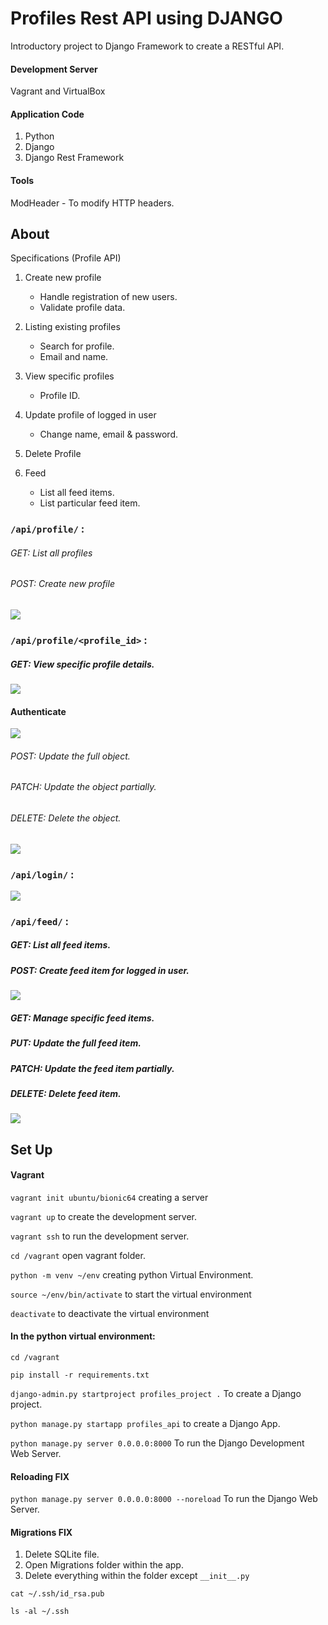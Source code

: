 # Profiles Rest API using DJANGO

Introductory project to Django Framework to create a RESTful API.

#### Development Server
Vagrant and VirtualBox 

#### Application Code
1. Python
2. Django
3. Django Rest Framework

#### Tools
ModHeader - To modify HTTP headers.

## About

Specifications (Profile API)

1. Create new profile
    - Handle registration of new users.
    - Validate profile data.

2. Listing existing profiles
    - Search for profile.
    - Email and name.

3. View specific profiles
    - Profile ID.

4. Update profile of logged in user
    - Change name, email & password.

5. Delete Profile

6. Feed
    - List all feed items.
    - List particular feed item.

### `/api/profile/` :

###### GET: List all profiles
###### POST: Create new profile

![](./images/api-profile.png)

### `/api/profile/<profile_id>` :

##### GET: View specific profile details.

![](./images/api-profile-1.png)

#### Authenticate

![](./images/auth-header.png)

###### POST: Update the full object.
###### PATCH: Update the object partially.
###### DELETE: Delete the object.

![](./images/api-profile-1-auth.png)

### `/api/login/` :

![](./images/api-login.png)

### `/api/feed/` :

##### GET: List all feed items.
##### POST: Create feed item for logged in user.

![](./images/api-feed.png)

##### GET: Manage specific feed items.
##### PUT: Update the full feed item.
##### PATCH: Update the feed item partially.
##### DELETE: Delete feed item.

![](./images/api-feed-1.png)

## Set Up 

#### Vagrant

`vagrant init ubuntu/bionic64` creating a server

`vagrant up` to create the development server.

`vagrant ssh` to run the development server.

`cd /vagrant` open vagrant folder.

`python -m venv ~/env` creating python Virtual Environment.

`source ~/env/bin/activate` to start the virtual environment

`deactivate` to deactivate the virtual environment

#### In the python virtual environment:

`cd /vagrant`

`pip install -r requirements.txt`

`django-admin.py startproject profiles_project .` To create a Django project.

`python manage.py startapp profiles_api` to create a Django App.

`python manage.py server 0.0.0.0:8000` To run the Django Development Web Server.

#### Reloading FIX

`python manage.py server 0.0.0.0:8000 --noreload` To run the Django Web Server.

#### Migrations FIX 

1. Delete SQLite file.
2. Open Migrations folder within the app.
3. Delete everything within the folder except `__init__.py`


`cat ~/.ssh/id_rsa.pub`

`ls -al ~/.ssh`